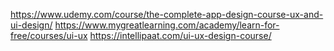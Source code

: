 https://www.udemy.com/course/the-complete-app-design-course-ux-and-ui-design/
https://www.mygreatlearning.com/academy/learn-for-free/courses/ui-ux
https://intellipaat.com/ui-ux-design-course/
